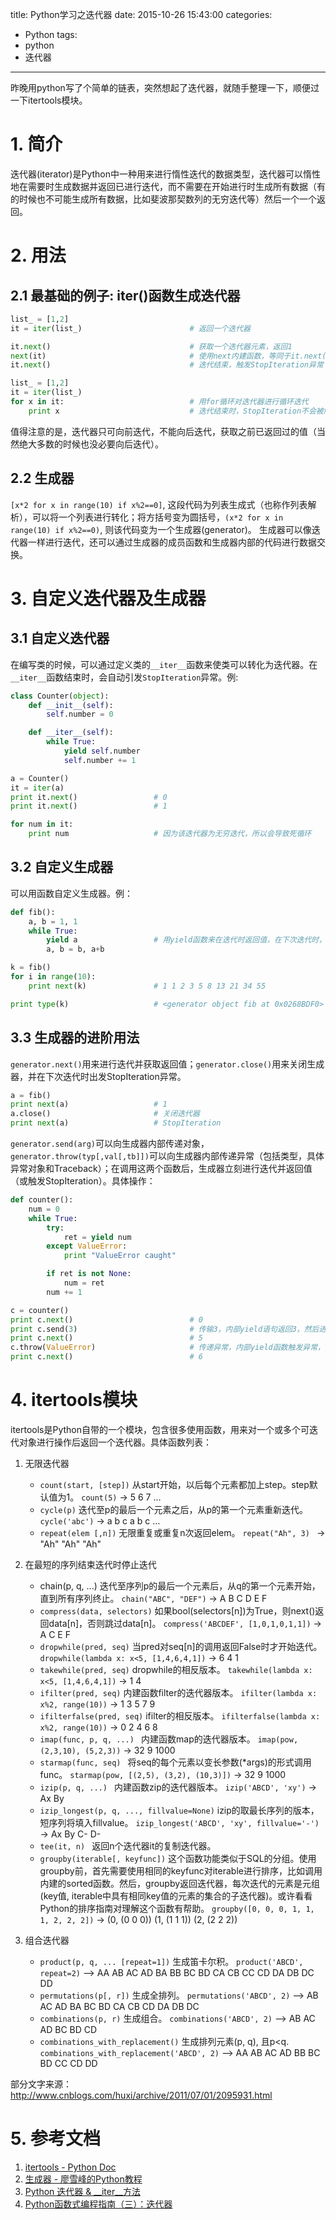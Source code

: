 title: Python学习之迭代器
date: 2015-10-26 15:43:00
categories:
- Python
tags:
- python
- 迭代器

---

昨晚用python写了个简单的链表，突然想起了迭代器，就随手整理一下，顺便过一下itertools模块。

<!-- more -->

# 1. 简介
迭代器(iterator)是Python中一种用来进行惰性迭代的数据类型，迭代器可以惰性地在需要时生成数据并返回已进行迭代，而不需要在开始进行时生成所有数据（有的时候也不可能生成所有数据，比如斐波那契数列的无穷迭代等）然后一个一个返回。

# 2. 用法
## 2.1 最基础的例子: iter()函数生成迭代器
```python
list_ = [1,2]
it = iter(list_)                        # 返回一个迭代器

it.next()                               # 获取一个迭代器元素，返回1
next(it)                                # 使用next内建函数，等同于it.next(), 返回2
it.next()                               # 迭代结束，触发StopIteration异常

list_ = [1,2]
it = iter(list_)
for x in it:                            # 用for循环对迭代器进行循环迭代
    print x                             # 迭代结束时，StopIteration不会被触发
```
值得注意的是，迭代器只可向前迭代，不能向后迭代，获取之前已返回过的值（当然绝大多数的时候也没必要向后迭代）。

## 2.2 生成器
`[x*2 for x in range(10) if x%2==0]`, 这段代码为列表生成式（也称作列表解析），可以将一个列表进行转化；将方括号变为圆括号，`(x*2 for x in range(10) if x%2==0)`, 则该代码变为一个生成器(generator)。
生成器可以像迭代器一样进行迭代，还可以通过生成器的成员函数和生成器内部的代码进行数据交换。

# 3. 自定义迭代器及生成器
## 3.1 自定义迭代器
在编写类的时候，可以通过定义类的`__iter__`函数来使类可以转化为迭代器。在`__iter__`函数结束时，会自动引发`StopIteration`异常。例: 
```python
class Counter(object):
    def __init__(self):
        self.number = 0

    def __iter__(self):
        while True:
            yield self.number
            self.number += 1

a = Counter()
it = iter(a)
print it.next()                 # 0
print it.next()                 # 1

for num in it:
    print num                   # 因为该迭代器为无穷迭代，所以会导致死循环
```

## 3.2 自定义生成器
可以用函数自定义生成器。例：
```python
def fib():
    a, b = 1, 1
    while True:
        yield a                 # 用yield函数来在迭代时返回值，在下次迭代时，自动从yield语句的下一条语句开始执行
        a, b = b, a+b

k = fib()
for i in range(10):
    print next(k)               # 1 1 2 3 5 8 13 21 34 55

print type(k)                   # <generator object fib at 0x0268BDF0>
```

## 3.3 生成器的进阶用法
`generator.next()`用来进行迭代并获取返回值；`generator.close()`用来关闭生成器，并在下次迭代时出发StopIteration异常。
```python
a = fib()
print next(a)                   # 1
a.close()                       # 关闭迭代器
print next(a)                   # StopIteration
```
`generator.send(arg)`可以向生成器内部传递对象，`generator.throw(typ[,val[,tb]])`可以向生成器内部传递异常（包括类型，具体异常对象和Traceback）；在调用这两个函数后，生成器立刻进行迭代并返回值（或触发StopIteration）。具体操作：
```python
def counter():
    num = 0
    while True:
        try:
            ret = yield num
        except ValueError:
            print "ValueError caught"

        if ret is not None:
            num = ret
        num += 1

c = counter()
print c.next()                          # 0
print c.send(3)                         # 传输3，内部yield语句返回3，然后进行下次迭代，生成4
print c.next()                          # 5
c.throw(ValueError)                     # 传递异常，内部yield函数触发异常，然后进行异常处理，输出"ValueError caught"，若未处理，则异常会向上层抛出
print c.next()                          # 6
```

# 4. itertools模块
itertools是Python自带的一个模块，包含很多使用函数，用来对一个或多个可迭代对象进行操作后返回一个迭代器。具体函数列表：

1. 无限迭代器
    * `count(start, [step])` 
      从start开始，以后每个元素都加上step。step默认值为1。
      `count(5)` -> 5 6 7 …
    * `cycle(p)` 
      迭代至p的最后一个元素之后，从p的第一个元素重新迭代。
      `cycle('abc')` -> a b c a b c …
    * `repeat(elem [,n])`
      无限重复或重复n次返回elem。
      `repeat("Ah", 3) ` -> "Ah" "Ah" "Ah"

2. 在最短的序列结束迭代时停止迭代
    * chain(p, q, ...)
      迭代至序列p的最后一个元素后，从q的第一个元素开始，直到所有序列终止。
      `chain("ABC", "DEF")` -> A B C D E F
    * `compress(data, selectors)` 
      如果bool(selectors[n])为True，则next()返回data[n]，否则跳过data[n]。 
      `compress('ABCDEF', [1,0,1,0,1,1])` -> A C E F
    * `dropwhile(pred, seq)` 
      当pred对seq[n]的调用返回False时才开始迭代。 
      `dropwhile(lambda x: x<5, [1,4,6,4,1])` -> 6 4 1
    * `takewhile(pred, seq)` 
      dropwhile的相反版本。 
      `takewhile(lambda x: x<5, [1,4,6,4,1])` -> 1 4
    * `ifilter(pred, seq)`
      内建函数filter的迭代器版本。 
      `ifilter(lambda x: x%2, range(10))` -> 1 3 5 7 9
    * `ifilterfalse(pred, seq)` 
      ifilter的相反版本。 
      `ifilterfalse(lambda x: x%2, range(10))` -> 0 2 4 6 8
    * `imap(func, p, q, ...) `
      内建函数map的迭代器版本。 
      `imap(pow, (2,3,10), (5,2,3))` -> 32 9 1000
    * `starmap(func, seq) `
      将seq的每个元素以变长参数(*args)的形式调用func。 
      `starmap(pow, [(2,5), (3,2), (10,3)])` -> 32 9 1000
    * `izip(p, q, ...) `
      内建函数zip的迭代器版本。 
      `izip('ABCD', 'xy')` -> Ax By
    * `izip_longest(p, q, ..., fillvalue=None)`
      izip的取最长序列的版本，短序列将填入fillvalue。 
      `izip_longest('ABCD', 'xy', fillvalue='-')` -> Ax By C- D-
    * `tee(it, n) `
      返回n个迭代器it的复制迭代器。
    * `groupby(iterable[, keyfunc])`
      这个函数功能类似于SQL的分组。使用groupby前，首先需要使用相同的keyfunc对iterable进行排序，比如调用内建的sorted函数。然后，groupby返回迭代器，每次迭代的元素是元组(key值, iterable中具有相同key值的元素的集合的子迭代器)。或许看看Python的排序指南对理解这个函数有帮助。 
      `groupby([0, 0, 0, 1, 1, 1, 2, 2, 2])` -> (0, (0 0 0)) (1, (1 1 1)) (2, (2 2 2))

3. 组合迭代器
    * `product(p, q, ... [repeat=1])` 
    生成笛卡尔积。 
    `product('ABCD', repeat=2)` --> AA AB AC AD BA BB BC BD CA CB CC CD DA DB DC DD
    * `permutations(p[, r])` 
    生成全排列。 
    `permutations('ABCD', 2)` --> AB AC AD BA BC BD CA CB CD DA DB DC
    * `combinations(p, r)` 
    生成组合。 
    `combinations('ABCD', 2)` --> AB AC AD BC BD CD
    * `combinations_with_replacement()` 
    生成排列元素(p, q), 且p<q.
    `combinations_with_replacement('ABCD', 2)` --> AA AB AC AD BB BC BD CC CD DD

部分文字来源：<http://www.cnblogs.com/huxi/archive/2011/07/01/2095931.html>
        

# 5. 参考文档
1. [itertools - Python Doc](https://docs.python.org/2.7/library/itertools.html#module-itertools)
2. [生成器 - 廖雪峰的Python教程](http://www.liaoxuefeng.com/wiki/001374738125095c955c1e6d8bb493182103fac9270762a000/00138681965108490cb4c13182e472f8d87830f13be6e88000)
3. [Python 迭代器 & \_\_iter\_\_方法](http://blog.csdn.net/bluebird_237/article/details/38894617)
4. [Python函数式编程指南（三）：迭代器](http://www.cnblogs.com/huxi/archive/2011/07/01/2095931.html)
